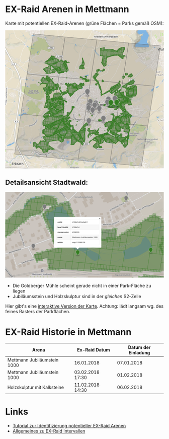# EX-Raid Arenen in Mettmann

Karte mit potentiellen EX-Raid-Arenen (grüne Flächen = Parks gemäß OSM):

![Mettmann Übersicht](me_overview.png)

## Detailsansicht Stadtwald:

![Mettmann Stadtwald](me_stadtwald.png)

- Die Goldberger Mühle scheint gerade nicht in einer Park-Fläche zu liegen
- Jubiläumsstein und Holzskulptur sind in der *gleichen* S2-Zelle

Hier gibt's eine [interaktive Version der Karte](http://bl.ocks.org/d/7f23238679709016bf8236eae521276d). Achtung: lädt langsam wg. des feines Rasters der Parkflächen.

# EX-Raid Historie in Mettmann

| Arena | Ex-Raid Datum | Datum der Einladung  |
| ------------- |-------------|-----|
| Mettmann Jubiläumstein 1000 | 16.01.2018 | 07.01.2018 |
| Mettmann Jubiläumstein 1000 | 03.02.2018 17:30 | 01.02.2018 |
| Holzskulptur mit Kalksteine | 11.02.2018 14:30 | 06.02.2018 |

# Links
- [Tutorial zur Identifizierung potentieller EX-Raid Arenen](https://blog.codecentric.de/2018/02/ex-raid-arenen-pokemon-go/)
- [Allgemeines zu EX-Raid Intervallen](https://www.reddit.com/r/TheSilphRoad/comments/7qg8pf/updated_ex_raid_invites_pattern_recognition/)
